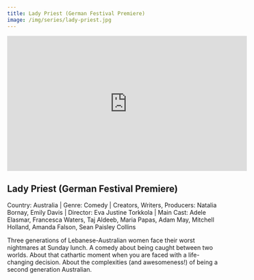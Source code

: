 ```yaml
---
title: Lady Priest (German Festival Premiere)
image: /img/series/lady-priest.jpg
---
```

<iframe width="560" height="315" src="https://www.youtube.com/embed/WVij8n084jQ?si=iqDx_Jysc18uU-oc" frameborder="0" allow="accelerometer; autoplay; encrypted-media; gyroscope; picture-in-picture" allowfullscreen></iframe>

## Lady Priest (German Festival Premiere)
Country: Australia | Genre: Comedy | Creators, Writers, Producers: Natalia Bornay, Emily Davis | Director: Eva Justine Torkkola | Main Cast: Adele Elasmar, Francesca Waters, Taj Aldeeb, Maria Papas, Adam May, Mitchell Holland, Amanda Falson, Sean Paisley Collins

Three generations of Lebanese-Australian women face their worst nightmares at Sunday lunch. A comedy about being caught between two worlds. About that cathartic moment when you are faced with a life-changing decision. About the complexities (and awesomeness!) of being a second generation Australian.
